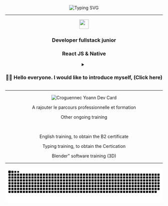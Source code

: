 <div align="center" >
  
![Typing SVG](https://readme-typing-svg.herokuapp.com?font=Fira+Code&weight=200&size=25&pause=3000&color=FFFFFF&center=true&width=500&lines=Hi+%F0%9F%91%8B%2C+I'm+Yoann+CROGUENNEC)
<hr />

<img src="https://raw.githubusercontent.com/MartinHeinz/MartinHeinz/master/wave.gif" width="30px" height="30px" ><h3 align="center">Developer fullstack junior</h3>
<h3 align="center">React JS & Native</h3>

  
<details><summary><h3>👨‍💻 Hello everyone. I would like to introduce myself, (Click here)</h3></summary>
   
My name is Yoann Croguennec, I am 37 years old, having obtained a diploma as a web and mobile web developer, level V, in the training centre "Callac Soft College". Afterwards, I continued to train myself in React JS and Native for 1 1/2 years, with websites (Udemy, ...) and Youtubers (SDZ, PrimFX, Waked XY, Les teachers du net, ...), which helped me develop my skills as a web developer. Then I went to the training centre "Le Réacteur" (75010), in order to reinforce my knowledge but also to understand some parts that I had difficulty to assimilate.
</details> 

 ---
 
<p align="center"><img src="https://res.cloudinary.com/dky2vpnyr/image/upload/v1677455914/MyPortfolio/Card_CroguennecYoannGithub_bl1zko.svg" width="500" alt="Croguennec Yoann Dev Card"/></p>



A rajouter le parcours professionnelle et formation

<p>Other ongoing training</p><br />
<p>English training, to obtain the B2 certificate</p>
<p>Typing training, to obtain the Certication</p>
<p>Blender" software training (3D)</p>

<hr>
  
![Snake animation](https://raw.githubusercontent.com/Platane/snk/output/github-contribution-grid-snake-dark.svg)
